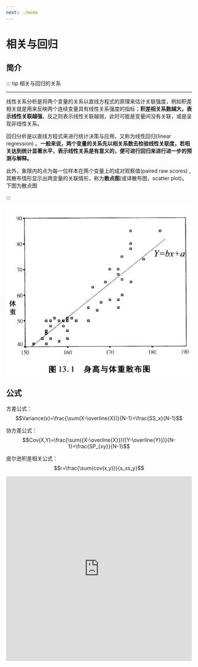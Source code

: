 ```yaml
---
next: ./mode
---
```

# 相关与回归

<MyViews></MyViews> 

## 简介

::: tip 相关与回归的关系

---

线性关系分析是将两个变量的关系以直线方程式的原理来估计关联强度，例如积差相关就是用来反映两个连续变量具有线性关系强度的指标；**积差相关系数越大，表示线性关联越强**，反之则表示线性关联越弱，此时可能是变量间没有关联，或是呈现非线性关系。

回归分析是以直线方程式来进行统计决策与应用，又称为线性回归(linear regression) 。**一般来说，两个变量的关系先以相关系数去检验线性关联度，若相关达到统计显著水平，表示线性关系是有意义的，便可进行回归来进行进一步的预测与解释。**

此外，象限内的点为每一位样本在两个变量上的成对观察值(paired raw scores) , 其散布情形显示出两变量的关联情形，称为**散点图**(或译散布图，scatter plot)。下图为散点图

:::

![](/spssPic/13/13-1.jpg)

## 公式

方差公式：
$$Variance(x)=\frac{\sum(X-\overline{X})}{N-1}=\frac{SS_x}{N-1}$$


协方差公式：
$$Cov(X,Y)=\frac{\sum({X-\overline{X}})({Y-\overline{Y}})}{N-1}=\frac{SP_{xy}}{N-1}$$

皮尔逊积差相关公式：
$$r=\frac{\sum{cov(x,y)}}{s_xs_y}$$

<iframe src="https://quizlet.com/22125271/flashcards/embed?i=2yjgce&x=1jj1" height="500" width="100%" style="border:0"></iframe>

<MyValine/>


